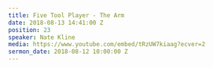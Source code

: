 ```yaml
---
title: Five Tool Player - The Arm
date: 2018-08-13 14:41:00 Z
position: 23
speaker: Nate Kline
media: https://www.youtube.com/embed/tRzUW7kiaag?ecver=2
sermon_date: 2018-08-12 10:00:00 Z
---
```


